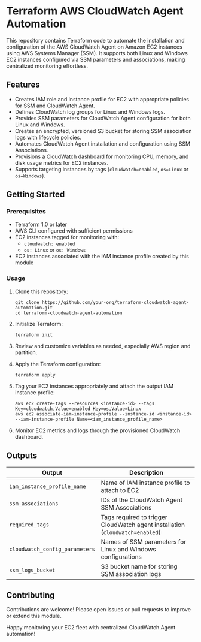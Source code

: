 # Terraform AWS CloudWatch Agent Automation

This repository contains Terraform code to automate the installation and configuration of the AWS CloudWatch Agent on Amazon EC2 instances using AWS Systems Manager (SSM). It supports both Linux and Windows EC2 instances configured via SSM parameters and associations, making centralized monitoring effortless.

## Features

- Creates IAM role and instance profile for EC2 with appropriate policies for SSM and CloudWatch Agent.
- Defines CloudWatch log groups for Linux and Windows logs.
- Provides SSM parameters for CloudWatch Agent configuration for both Linux and Windows.
- Creates an encrypted, versioned S3 bucket for storing SSM association logs with lifecycle policies.
- Automates CloudWatch Agent installation and configuration using SSM Associations.
- Provisions a CloudWatch dashboard for monitoring CPU, memory, and disk usage metrics for EC2 instances.
- Supports targeting instances by tags (`cloudwatch=enabled`, `os=Linux` or `os=Windows`).

## Getting Started

### Prerequisites

- Terraform 1.0 or later
- AWS CLI configured with sufficient permissions
- EC2 instances tagged for monitoring with:
  - `cloudwatch: enabled`
  - `os: Linux` or `os: Windows`
- EC2 instances associated with the IAM instance profile created by this module

### Usage

1. Clone this repository:

   ```
   git clone https://github.com/your-org/terraform-cloudwatch-agent-automation.git
   cd terraform-cloudwatch-agent-automation
   ```

2. Initialize Terraform:

   ```
   terraform init
   ```

3. Review and customize variables as needed, especially AWS region and partition.

4. Apply the Terraform configuration:

   ```
   terraform apply
   ```

5. Tag your EC2 instances appropriately and attach the output IAM instance profile:

   ```
   aws ec2 create-tags --resources <instance-id> --tags Key=cloudwatch,Value=enabled Key=os,Value=Linux
   aws ec2 associate-iam-instance-profile --instance-id <instance-id> --iam-instance-profile Name=<iam_instance_profile_name>
   ```

6. Monitor EC2 metrics and logs through the provisioned CloudWatch dashboard.

## Outputs

| Output                    | Description                                      |
|---------------------------|------------------------------------------------|
| `iam_instance_profile_name` | Name of IAM instance profile to attach to EC2 |
| `ssm_associations`          | IDs of the CloudWatch Agent SSM Associations   |
| `required_tags`             | Tags required to trigger CloudWatch agent installation (`cloudwatch=enabled`) |
| `cloudwatch_config_parameters` | Names of SSM parameters for Linux and Windows configurations |
| `ssm_logs_bucket`           | S3 bucket name for storing SSM association logs |

## Contributing
Contributions are welcome! Please open issues or pull requests to improve or extend this module.

Happy monitoring your EC2 fleet with centralized CloudWatch Agent automation!